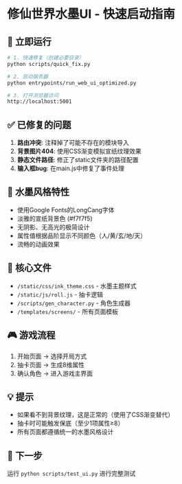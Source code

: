 # 修仙世界水墨UI - 快速启动指南

## 🎯 立即运行

```bash
# 1. 快速修复（创建必要目录）
python scripts/quick_fix.py

# 2. 启动服务器
python entrypoints/run_web_ui_optimized.py

# 3. 打开浏览器访问
http://localhost:5001
```

## ✅ 已修复的问题

1. **路由冲突**: 注释掉了可能不存在的模块导入
2. **背景图片404**: 使用CSS渐变模拟宣纸纹理效果
3. **静态文件路径**: 修正了static文件夹的路径配置
4. **输入框bug**: 在main.js中修复了事件处理

## 🎨 水墨风格特性

- 使用Google Fonts的LongCang字体
- 淡雅的宣纸背景色 (#f7f7f5)
- 无阴影、无高光的极简设计
- 属性值根据品阶显示不同颜色（人/黄/玄/地/天）
- 流畅的动画效果

## 📁 核心文件

- `/static/css/ink_theme.css` - 水墨主题样式
- `/static/js/roll.js` - 抽卡逻辑
- `/scripts/gen_character.py` - 角色生成器
- `/templates/screens/` - 所有页面模板

## 🎮 游戏流程

1. 开始页面 → 选择开局方式
2. 抽卡页面 → 生成8维属性
3. 确认角色 → 进入游戏主界面

## 💡 提示

- 如果看不到背景纹理，这是正常的（使用了CSS渐变替代）
- 抽卡时可能触发保底（至少1项属性≥8）
- 所有页面都遵循统一的水墨风格设计

## 🚀 下一步

运行 `python scripts/test_ui.py` 进行完整测试
